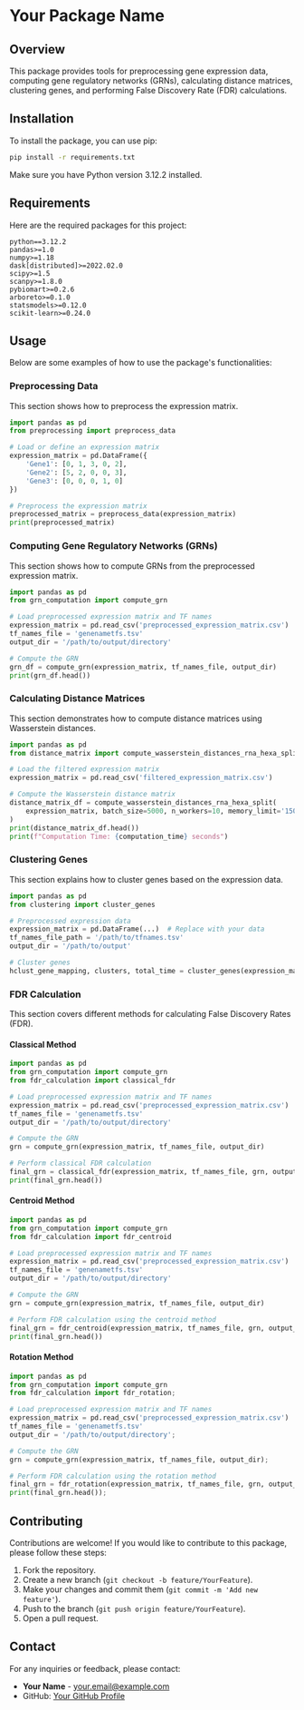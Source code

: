 # Your Package Name

## Overview

This package provides tools for preprocessing gene expression data, computing gene regulatory networks (GRNs), calculating distance matrices, clustering genes, and performing False Discovery Rate (FDR) calculations.

## Installation

To install the package, you can use pip:

```bash
pip install -r requirements.txt
```

Make sure you have Python version 3.12.2 installed.

## Requirements

Here are the required packages for this project:

```plaintext
python==3.12.2
pandas>=1.0
numpy>=1.18
dask[distributed]>=2022.02.0
scipy>=1.5
scanpy>=1.8.0
pybiomart>=0.2.6
arboreto>=0.1.0
statsmodels>=0.12.0
scikit-learn>=0.24.0
```

## Usage

Below are some examples of how to use the package's functionalities:

### Preprocessing Data

This section shows how to preprocess the expression matrix.

```python
import pandas as pd
from preprocessing import preprocess_data

# Load or define an expression matrix
expression_matrix = pd.DataFrame({
    'Gene1': [0, 1, 3, 0, 2],
    'Gene2': [5, 2, 0, 0, 3],
    'Gene3': [0, 0, 0, 1, 0]
})

# Preprocess the expression matrix
preprocessed_matrix = preprocess_data(expression_matrix)
print(preprocessed_matrix)
```

### Computing Gene Regulatory Networks (GRNs)

This section shows how to compute GRNs from the preprocessed expression matrix.

```python
import pandas as pd
from grn_computation import compute_grn

# Load preprocessed expression matrix and TF names
expression_matrix = pd.read_csv('preprocessed_expression_matrix.csv')
tf_names_file = 'genenametfs.tsv'
output_dir = '/path/to/output/directory'

# Compute the GRN
grn_df = compute_grn(expression_matrix, tf_names_file, output_dir)
print(grn_df.head())
```

### Calculating Distance Matrices

This section demonstrates how to compute distance matrices using Wasserstein distances.

```python
import pandas as pd
from distance_matrix import compute_wasserstein_distances_rna_hexa_split

# Load the filtered expression matrix
expression_matrix = pd.read_csv('filtered_expression_matrix.csv')

# Compute the Wasserstein distance matrix
distance_matrix_df = compute_wasserstein_distances_rna_hexa_split(
    expression_matrix, batch_size=5000, n_workers=10, memory_limit='150GB'
)
print(distance_matrix_df.head())
print(f"Computation Time: {computation_time} seconds")
```

### Clustering Genes

This section explains how to cluster genes based on the expression data.

```python
import pandas as pd
from clustering import cluster_genes

# Preprocessed expression data
expression_matrix = pd.DataFrame(...)  # Replace with your data
tf_names_file_path = '/path/to/tfnames.tsv'
output_dir = '/path/to/output'

# Cluster genes
hclust_gene_mapping, clusters, total_time = cluster_genes(expression_matrix, tf_names_file_path, output_dir)
```

### FDR Calculation

This section covers different methods for calculating False Discovery Rates (FDR).

#### Classical Method

```python
import pandas as pd
from grn_computation import compute_grn
from fdr_calculation import classical_fdr

# Load preprocessed expression matrix and TF names
expression_matrix = pd.read_csv('preprocessed_expression_matrix.csv')
tf_names_file = 'genenametfs.tsv'
output_dir = '/path/to/output/directory'

# Compute the GRN
grn = compute_grn(expression_matrix, tf_names_file, output_dir)

# Perform classical FDR calculation
final_grn = classical_fdr(expression_matrix, tf_names_file, grn, output_dir)
print(final_grn.head())
```

#### Centroid Method

```python
import pandas as pd
from grn_computation import compute_grn
from fdr_calculation import fdr_centroid

# Load preprocessed expression matrix and TF names
expression_matrix = pd.read_csv('preprocessed_expression_matrix.csv')
tf_names_file = 'genenametfs.tsv'
output_dir = '/path/to/output/directory'

# Compute the GRN
grn = compute_grn(expression_matrix, tf_names_file, output_dir)

# Perform FDR calculation using the centroid method
final_grn = fdr_centroid(expression_matrix, tf_names_file, grn, output_dir)
print(final_grn.head())
```

#### Rotation Method

```python
import pandas as pd
from grn_computation import compute_grn
from fdr_calculation import fdr_rotation;

# Load preprocessed expression matrix and TF names
expression_matrix = pd.read_csv('preprocessed_expression_matrix.csv')
tf_names_file = 'genenametfs.tsv'
output_dir = '/path/to/output/directory';

# Compute the GRN
grn = compute_grn(expression_matrix, tf_names_file, output_dir);

# Perform FDR calculation using the rotation method
final_grn = fdr_rotation(expression_matrix, tf_names_file, grn, output_dir);
print(final_grn.head());
```

## Contributing

Contributions are welcome! If you would like to contribute to this package, please follow these steps:

1. Fork the repository.
2. Create a new branch (`git checkout -b feature/YourFeature`).
3. Make your changes and commit them (`git commit -m 'Add new feature'`).
4. Push to the branch (`git push origin feature/YourFeature`).
5. Open a pull request.

## Contact

For any inquiries or feedback, please contact:

- **Your Name** - [your.email@example.com](mailto:your.email@example.com)
- GitHub: [Your GitHub Profile](https://github.com/your-github-profile)

